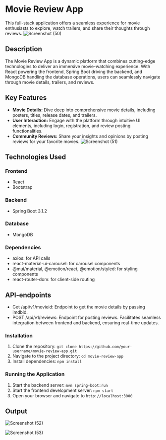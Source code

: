# Movie Review App

This full-stack application offers a seamless experience for movie enthusiasts to explore, watch trailers, and share their thoughts through reviews.
![Screenshot (50)](https://github.com/Vivekananda986/Movie-Review-App/assets/163902106/9431c8f3-475f-4086-b0e2-4b86d9cf9439)



## Description

The Movie Review App is a dynamic platform that combines cutting-edge technologies to deliver an immersive movie-watching experience. With React powering the frontend, Spring Boot driving the backend, and MongoDB handling the database operations, users can seamlessly navigate through movie details, trailers, and reviews.

## Key Features

- **Movie Details:** Dive deep into comprehensive movie details, including posters, titles, release dates, and trailers.
- **User Interaction:** Engage with the platform through intuitive UI elements, including login, registration, and review posting functionalities.
- **Community Reviews:** Share your insights and opinions by posting reviews for your favorite movies.
![Screenshot (51)](https://github.com/Vivekananda986/Movie-Review-App/assets/163902106/c5312756-3d4e-4977-b513-692487ae5037)

## Technologies Used

### Frontend
- React
- Bootstrap
### Backend
- Spring Boot 3.1.2

### Database
- MongoDB

### Dependencies

- axios: for API calls
- react-material-ui-carousel: for carousel components
- @mui/material, @emotion/react, @emotion/styled: for styling components
- react-router-dom: for client-side routing

## API-endpoints 
- Get /api/v1/movieid: Endpoint to get the movie details by passing imdbid.
- POST /api/v1/reviews: Endpoint for posting reviews. Facilitates seamless integration between frontend and backend, ensuring real-time updates.

### Installation

1. Clone the repository: `git clone https://github.com/your-username/movie-review-app.git`
2. Navigate to the project directory: `cd movie-review-app`
3. Install dependencies: `npm install`

### Running the Application

1. Start the backend server: `mvn spring-boot:run`
2. Start the frontend development server: `npm start`
3. Open your browser and navigate to `http://localhost:3000`
## Output
![Screenshot (52)](https://github.com/Vivekananda986/Movie-Review-App/assets/163902106/f419e04b-5ce5-4f36-9d5c-0b4eb3b2a8bd)

![Screenshot (53)](https://github.com/Vivekananda986/Movie-Review-App/assets/163902106/e7aa202c-8173-4db2-aa33-11e068fe4327)

